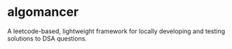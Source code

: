 # algomancer
A leetcode-based, lightweight framework for locally developing and testing solutions to DSA questions.
